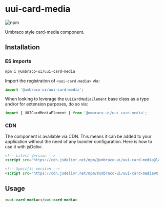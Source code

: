 # uui-card-media

![npm](https://img.shields.io/npm/v/@umbraco-ui/uui-card-media?logoColor=%231B264F)

Umbraco style card-media component.

## Installation

### ES imports

```zsh
npm i @umbraco-ui/uui-card-media
```

Import the registration of `<uui-card-media>` via:

```javascript
import '@umbraco-ui/uui-card-media';
```

When looking to leverage the `UUICardMediaElement` base class as a type and/or for extension purposes, do so via:

```javascript
import { UUICardMediaElement } from '@umbraco-ui/uui-card-media';
```

### CDN

The component is available via CDN. This means it can be added to your application without the need of any bundler configuration. Here is how to use it with jsDelivr.

```html
<!-- Latest Version -->
<script src="https://cdn.jsdelivr.net/npm/@umbraco-ui/uui-card-media@latest/dist/uui-card-media.min.js"></script>

<!-- Specific version -->
<script src="https://cdn.jsdelivr.net/npm/@umbraco-ui/uui-card-media@X.X.X/dist/uui-card-media.min.js"></script>
```

## Usage

```html
<uui-card-media></uui-card-media>
```
